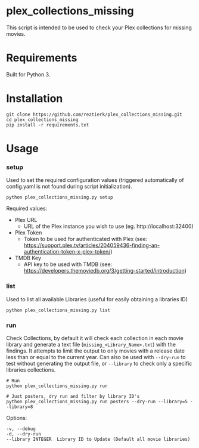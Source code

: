 # plex_collections_missing
This script is intended to be used to check your Plex collections for missing movies.

# Requirements
Built for Python 3.

# Installation
    git clone https://github.com/reztierk/plex_collections_missing.git
    cd plex_collections_missing
    pip install -r requirements.txt

# Usage

### setup
Used to set the required configuration values (triggered automatically of config.yaml is not found during script initialization).

    python plex_collections_missing.py setup

Required values:
 - Plex URL 
    - URL of the Plex instance you wish to use (eg. http://localhost:32400)
 - Plex Token
    - Token to be used for authenticated with Plex (see: https://support.plex.tv/articles/204059436-finding-an-authentication-token-x-plex-token/)
 - TMDB Key
    - API key to be used with TMDB (see: https://developers.themoviedb.org/3/getting-started/introduction)

### list
Used to list all available Libraries (useful for easily obtaining a libraries ID)

    python plex_collections_missing.py list
    
### run
Check Collections, by default it will check each collection in each movie library and generate a text file 
(`missing_<Library_Name>.txt`) with the findings. It attempts to limit the output to only movies with a release date 
less than or equal to the current year. Can also be used with `--dry-run` to test without generating the output file, 
or `--library` to check only a specific libraries collections.

    # Run
    python plex_collections_missing.py run
    
    # Just posters, dry run and filter by library ID's 
    python plex_collections_missing.py run posters --dry-run --library=5 --library=8
    

Options: 
    
    -v, --debug
    -d, --dry-run
    --library INTEGER  Library ID to Update (Default all movie libraries)

